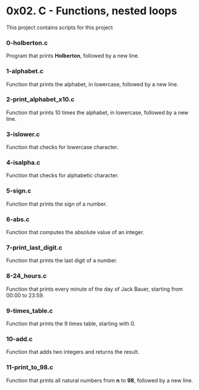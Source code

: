 # 0x02. C - Functions, nested loops

This project contains scripts for this project

### 0-holberton.c

Program that prints **Holberton**, followed by a new line.

### 1-alphabet.c

Function that prints the alphabet, in lowercase, followed by a new line.

### 2-print_alphabet_x10.c

Function that prints 10 times the alphabet, in lowercase, followed by a new line.

### 3-islower.c

Function that checks for lowercase character.

### 4-isalpha.c

Function that checks for alphabetic character.

### 5-sign.c

Function that prints the sign of a number.

### 6-abs.c

Function that computes the absolute value of an integer.

### 7-print_last_digit.c

Function that prints the last digit of a number.

### 8-24_hours.c

Function that prints every minute of the day of Jack Bauer, starting from 00:00 to 23:59.

### 9-times_table.c

Function that prints the 9 times table, starting with 0.

### 10-add.c

Function that adds two integers and returns the result.

### 11-print_to_98.c

Function that prints all natural numbers from **n** to **98**, followed by a new line.
